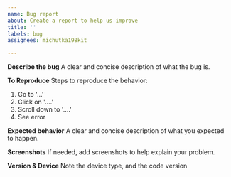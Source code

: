 ```yaml
---
name: Bug report
about: Create a report to help us improve
title: ''
labels: bug
assignees: michutka198kit

---
```


**Describe the bug**
A clear and concise description of what the bug is.

**To Reproduce**
Steps to reproduce the behavior:
1. Go to '...'
2. Click on '....'
3. Scroll down to '....'
4. See error

**Expected behavior**
A clear and concise description of what you expected to happen.

**Screenshots**
If needed, add screenshots to help explain your problem.

**Version & Device**
Note the device type, and the code version
